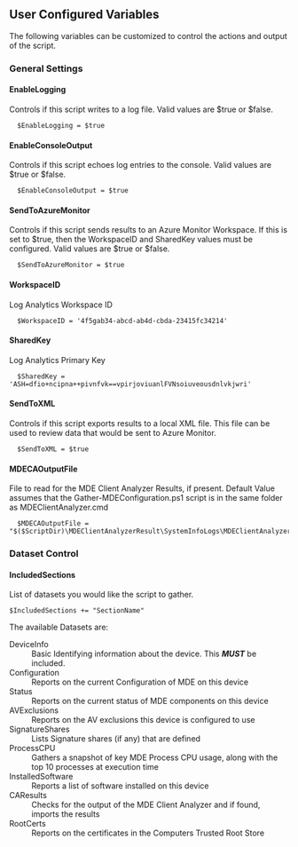 ## User Configured Variables
The following variables can be customized to control the actions and output of the script.

### General Settings

#### EnableLogging
Controls if this script writes to a log file. Valid values are $true or $false.
```
  $EnableLogging = $true
```
  
#### EnableConsoleOutput
Controls if this script echoes log entries to the console. Valid values are $true or $false.
```
  $EnableConsoleOutput = $true
```

#### SendToAzureMonitor
Controls if this script sends results to an Azure Monitor Workspace.
If this is set to $true, then the WorkspaceID and SharedKey values must be configured. Valid values are $true or $false.
```
  $SendToAzureMonitor = $true
```

#### WorkspaceID
Log Analytics Workspace ID
```
  $WorkspaceID = '4f5gab34-abcd-ab4d-cbda-23415fc34214'
```

#### SharedKey
Log Analytics Primary Key
```
  $SharedKey = 'ASH=dfio+ncipna++pivnfvk==vpirjoviuanlFVNsoiuveousdnlvkjwri' 
```


#### SendToXML
Controls if this script exports results to a local XML file. This file 
can be used to review data that would be sent to Azure Monitor.
```
  $SendToXML = $true
```

#### MDECAOutputFile
File to read for the MDE Client Analyzer Results, if present.
Default Value assumes that the Gather-MDEConfiguration.ps1 script is in the same 
folder as MDEClientAnalyzer.cmd
```
  $MDECAOutputFile = "$($ScriptDir)\MDEClientAnalyzerResult\SystemInfoLogs\MDEClientAnalyzer.xml"
```

### Dataset Control
  
#### IncludedSections
List of datasets you would like the script to gather. 
```
$IncludedSections += "SectionName"
```

The available Datasets are:

<dl> 
 <dt>DeviceInfo</dt>
 <dd>Basic Identifying information about the device.
   This <i><b>MUST</b></i> be included.</dd>

  <dt>Configuration</dt>
<dd>Reports on the current Configuration of MDE on this device</dd>

  <dt>Status</dt>
<dd>Reports on the current status of MDE components on this device</dd>

  <dt>AVExclusions</dt>
<dd>Reports on the AV exclusions this device is configured to use</dd>

  <dt>SignatureShares</dt>
<dd>Lists Signature shares (if any) that are defined</dd>

  <dt>ProcessCPU</dt>
<dd>Gathers a snapshot of key MDE Process CPU usage, along with the top 10 processes at execution time</dd>

  <dt>InstalledSoftware</dt>
<dd>Reports a list of software installed on this device</dd>

  <dt>CAResults</dt>
<dd>Checks for the output of the MDE Client Analyzer and if found, imports the results</dd>

<dt>RootCerts</dt>
<dd>Reports on the certificates in the Computers Trusted Root Store</dd>

</dl>
